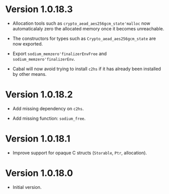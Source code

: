 # Version 1.0.18.3

* Allocation tools such as `crypto_aead_aes256gcm_state'malloc` now
  automaticalaly zero the allocated memory once it becomes unreachable.

* The constructors for types such as `Crypto_aead_aes256gcm_state` are
  now exported.

* Export `sodium_memzero'finalizerEnvFree` and `sodium_memzero'finalizerEnv`.

* Cabal will now avoid trying to install `c2hs` if it has already been
  installed by other means.


# Version 1.0.18.2

* Add missing dependency on `c2hs`.

* Add missing function: `sodium_free`.


# Version 1.0.18.1

* Improve support for opaque C structs (`Storable`, `Ptr`, allocation).


# Version 1.0.18.0

* Initial version.

